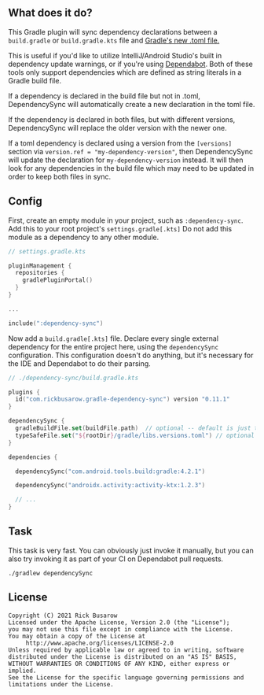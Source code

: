 ## What does it do?

This Gradle plugin will sync dependency declarations between
a `build.gradle` or `build.gradle.kts` file and
[Gradle's new .toml file.](https://docs.gradle.org/nightly/userguide/platforms.html#sub:central-declaration-of-dependencies)

This is useful if you'd like to utilize IntelliJ/Android Studio's built in dependency update warnings,
or if you're using [Dependabot](https://github.com/dependabot/dependabot-core).  Both of these tools only support
dependencies which are defined as string literals in a Gradle build file.

If a dependency is declared in the build file but not in .toml,
DependencySync will automatically create a new declaration in the toml file.

If the dependency is declared in both files, but with different versions,
DependencySync will replace the older version with the newer one.

If a toml dependency is declared using a version from the `[versions]` section via `version.ref = "my-dependency-version"`,
then DependencySync will update the declaration for `my-dependency-version` instead.
It will then look for any dependencies in the build file which may need to be updated in order to keep both files in sync.

## Config

First, create an empty module in your project, such as `:dependency-sync`.  Add this to your root project's `settings.gradle[.kts]`
Do not add this module as a dependency to any other module.

```kotlin
// settings.gradle.kts

pluginManagement {
  repositories {
    gradlePluginPortal()
  }
}

...

include(":dependency-sync")
```
Now add a `build.gradle[.kts]` file.  Declare every single external dependency for the entire project here,
using the `dependencySync` configuration.  This configuration doesn't do anything,
but it's necessary for the IDE and Dependabot to do their parsing.

```kotlin
// ./dependency-sync/build.gradle.kts

plugins {
  id("com.rickbusarow.gradle-dependency-sync") version "0.11.1"
}

dependencySync {
  gradleBuildFile.set(buildFile.path)  // optional -- default is just the build file of the applied module
  typeSafeFile.set("${rootDir}/gradle/libs.versions.toml") // optional -- this path is the default
}

dependencies {

  dependencySync("com.android.tools.build:gradle:4.2.1")

  dependencySync("androidx.activity:activity-ktx:1.2.3")

  // ...
}
```

## Task

This task is very fast.  You can obviously just invoke it manually, but you can also try invoking it as part of your CI on Dependabot pull requests.

``` shell
./gradlew dependencySync
```

## License

``` text
Copyright (C) 2021 Rick Busarow
Licensed under the Apache License, Version 2.0 (the "License");
you may not use this file except in compliance with the License.
You may obtain a copy of the License at
     http://www.apache.org/licenses/LICENSE-2.0
Unless required by applicable law or agreed to in writing, software
distributed under the License is distributed on an "AS IS" BASIS,
WITHOUT WARRANTIES OR CONDITIONS OF ANY KIND, either express or implied.
See the License for the specific language governing permissions and
limitations under the License.
```

